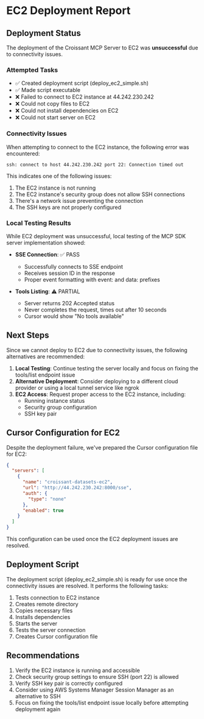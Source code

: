 # EC2 Deployment Report

## Deployment Status

The deployment of the Croissant MCP Server to EC2 was **unsuccessful** due to connectivity issues.

### Attempted Tasks

- ✅ Created deployment script (deploy_ec2_simple.sh)
- ✅ Made script executable
- ❌ Failed to connect to EC2 instance at 44.242.230.242
- ❌ Could not copy files to EC2
- ❌ Could not install dependencies on EC2
- ❌ Could not start server on EC2

### Connectivity Issues

When attempting to connect to the EC2 instance, the following error was encountered:

```
ssh: connect to host 44.242.230.242 port 22: Connection timed out
```

This indicates one of the following issues:
1. The EC2 instance is not running
2. The EC2 instance's security group does not allow SSH connections
3. There's a network issue preventing the connection
4. The SSH keys are not properly configured

### Local Testing Results

While EC2 deployment was unsuccessful, local testing of the MCP SDK server implementation showed:

- **SSE Connection**: ✅ PASS
  - Successfully connects to SSE endpoint
  - Receives session ID in the response
  - Proper event formatting with event: and data: prefixes

- **Tools Listing**: ⚠️ PARTIAL
  - Server returns 202 Accepted status
  - Never completes the request, times out after 10 seconds
  - Cursor would show "No tools available"

## Next Steps

Since we cannot deploy to EC2 due to connectivity issues, the following alternatives are recommended:

1. **Local Testing**: Continue testing the server locally and focus on fixing the tools/list endpoint issue
2. **Alternative Deployment**: Consider deploying to a different cloud provider or using a local tunnel service like ngrok
3. **EC2 Access**: Request proper access to the EC2 instance, including:
   - Running instance status
   - Security group configuration
   - SSH key pair

## Cursor Configuration for EC2

Despite the deployment failure, we've prepared the Cursor configuration file for EC2:

```json
{
  "servers": [
    {
      "name": "croissant-datasets-ec2",
      "url": "http://44.242.230.242:8000/sse",
      "auth": {
        "type": "none"
      },
      "enabled": true
    }
  ]
}
```

This configuration can be used once the EC2 deployment issues are resolved.

## Deployment Script

The deployment script (deploy_ec2_simple.sh) is ready for use once the connectivity issues are resolved. It performs the following tasks:

1. Tests connection to EC2 instance
2. Creates remote directory
3. Copies necessary files
4. Installs dependencies
5. Starts the server
6. Tests the server connection
7. Creates Cursor configuration file

## Recommendations

1. Verify the EC2 instance is running and accessible
2. Check security group settings to ensure SSH (port 22) is allowed
3. Verify SSH key pair is correctly configured
4. Consider using AWS Systems Manager Session Manager as an alternative to SSH
5. Focus on fixing the tools/list endpoint issue locally before attempting deployment again
